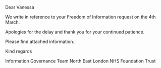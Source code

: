 Dear Vanessa
 
We write in reference to your Freedom of Information request on the 4th March.
 
Apologies for the delay and thank you for your continued patience.
 
Please find attached information.
 
Kind regards
 
 
Information Governance Team
North East London NHS Foundation Trust
